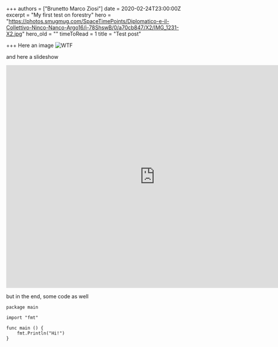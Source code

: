+++
authors = ["Brunetto Marco Ziosi"]
date = 2020-02-24T23:00:00Z
excerpt = "My first test on forestry"
hero = "https://photos.smugmug.com/SpaceTimePoints/Diplomatico-e-il-Collettivo-Ninco-Nanco-Argo16/i-78ShswB/0/a70cb847/X2/IMG_1231-X2.jpg"
hero_old = ""
timeToRead = 1
title = "Test post"

+++
Here an image ![WTF](https://photos.smugmug.com/SpaceTimePoints/Foto-di-una-notte-di-mezzo-inverno/i-wkqWxjQ/0/0908e4b3/X2/_DSF3823-X2.jpg "Fuck")

and here a slideshow

<iframe src="https://photos.marcozeta.com/frame/slideshow?key=nt7zC5&autoStart=0&captions=0&navigation=1&playButton=0&randomize=0&speed=3&transition=fade&transitionSpeed=1" width="800px" height="600px" frameborder="no" scrolling="no"></iframe>

but in the end, some code as well

    package main 
    
    import "fmt"
    
    func main () {
    	fmt.Println("Hi!")
    }
